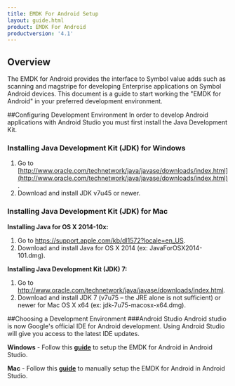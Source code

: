 ```yaml
---
title: EMDK For Android Setup
layout: guide.html
product: EMDK For Android
productversion: '4.1'
---
```


## Overview

The EMDK for Android provides the interface to Symbol value adds such as scanning and magstripe for developing Enterprise applications on Symbol Android devices.
This document is a guide to start working the "EMDK for Android" in your preferred development environment.

##Configuring Development Environment
In order to develop Android applications with Android Studio you must first install the Java Development Kit.

### Installing Java Development Kit (JDK) for Windows

1.	Go to [http://www.oracle.com/technetwork/java/javase/downloads/index.html](http://www.oracle.com/technetwork/java/javase/downloads/index.html).
2.	Download and install JDK v7u45 or newer.

### Installing Java Development Kit (JDK) for Mac

**Installing Java for OS X 2014-10x:**
1. Go to https://support.apple.com/kb/dl1572?locale=en_US.
2. Download and install Java for OS X 2014 (ex: JavaForOSX2014-101.dmg).

**Installing Java Development Kit (JDK) 7:**
1. Go to http://www.oracle.com/technetwork/java/javase/downloads/index.html.
2. Download and install JDK 7 (v7u75 – the JRE alone is not sufficient) or newer for Mac OS X x64 (ex: jdk-7u75-macosx-x64.dmg).  

##Choosing a Development Environment
###Android Studio
Android studio is now Google's official IDE for Android development. Using Android Studio will give you access to the latest IDE updates.

**Windows** - Follow this [**guide**](/emdk-for-android/4-1/guide/setupAndroidStudio) to setup the EMDK for Android in Android Studio.

**Mac** - Follow this [**guide**](/emdk-for-android/4-1/guide/setupAndroidStudioMac) to manually setup the EMDK for Android in Android Studio.










